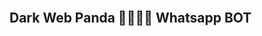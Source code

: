 <br> 

##  Dark Web Panda 🧑‍💻🇱🇰 Whatsapp BOT

<br>
<p aling="center">
<a herf="https://telegra.ph/file/f8f9a5d69840c456bb7c7.jpg"
<img alt="dark web panda" highlight="300" src="https://telegra.ph/file/f8f9a5d69840c456bb7c7.jpg">
</a> 
</p>
